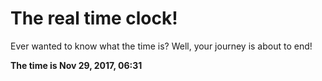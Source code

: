 # The real time clock!

Ever wanted to know what the time is? Well, your journey is about to end!

**The time is Nov 29, 2017, 06:31**